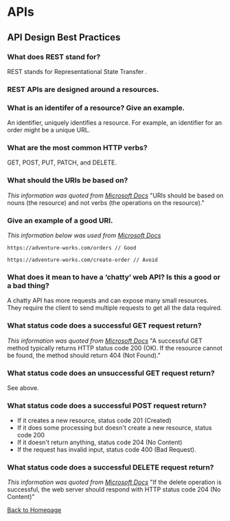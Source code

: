 # APIs

## API Design Best Practices

### What does REST stand for?
REST stands for Representational State Transfer .

### REST APIs are designed around a __resources__.

### What is an identifer of a resource? Give an example.
An identifier, uniquely identifies a resource. For example, an identifier for an order might be a unique URL. 

### What are the most common HTTP verbs?
 GET, POST, PUT, PATCH, and DELETE.

### What should the URIs be based on?
*This information was quoted from [Microsoft Docs](https://docs.microsoft.com/en-us/azure/architecture/best-practices/api-design)*
"URIs should be based on nouns (the resource) and not verbs (the operations on the resource)."

### Give an example of a good URI.
*This information below was used from [Microsoft Docs](https://docs.microsoft.com/en-us/azure/architecture/best-practices/api-design)*
```
https://adventure-works.com/orders // Good

https://adventure-works.com/create-order // Avoid
```

### What does it mean to have a ‘chatty’ web API? Is this a good or a bad thing?
A chatty API has more requests and can expose many small resources. They require the client to send multiple requests to get all the data required. 

### What status code does a successful GET request return?
*This information was quoted from [Microsoft Docs](https://docs.microsoft.com/en-us/azure/architecture/best-practices/api-design)*
"A successful GET method typically returns HTTP status code 200 (OK). If the resource cannot be found, the method should return 404 (Not Found)."

### What status code does an unsuccessful GET request return?
See above.

### What status code does a successful POST request return?

* If it creates a new resource, status code 201 (Created)
* If it does some processing but doesn't  create a new resource, status code 200 
* If it doesn't return anything, status code 204 (No Content) 
* If the request has invalid input, status code 400 (Bad Request).

### What status code does a successful DELETE request return?
*This information was quoted from [Microsoft Docs](https://docs.microsoft.com/en-us/azure/architecture/best-practices/api-design)*
"If the delete operation is successful, the web server should respond with HTTP status code 204 (No Content)"

[Back to Homepage](../README.md)